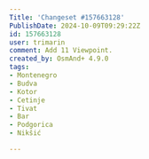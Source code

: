 ```yaml
---
Title: 'Changeset #157663128'
PublishDate: 2024-10-09T09:29:22Z
id: 157663128
user: trimarin
comment: Add 11 Viewpoint.
created_by: OsmAnd+ 4.9.0
tags:
- Montenegro
- Budva
- Kotor
- Cetinje
- Tivat
- Bar
- Podgorica
- Nikšić

---
```

